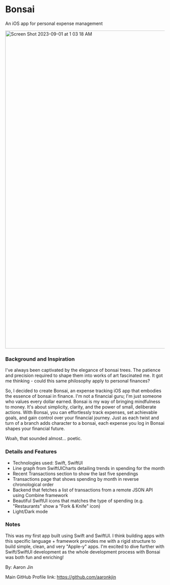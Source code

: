 # Bonsai
An iOS app for personal expense management

<img width="1000" alt="Screen Shot 2023-09-01 at 1 03 18 AM" src="https://github.com/aaronkjin/bonsai/assets/58490258/e63a8cd6-d8b9-4f15-a8b4-64f52c577839">

### Background and Inspiration

I've always been captivated by the elegance of bonsai trees. The patience and precision required to shape them into works of art fascinated me. It got me thinking - could this same philosophy apply to personal finances?

So, I decided to create Bonsai, an expense tracking iOS app that embodies the essence of bonsai in finance. I'm not a financial guru; I'm just someone who values every dollar earned. Bonsai is my way of bringing mindfulness to money. It's about simplicity, clarity, and the power of small, deliberate actions. With Bonsai, you can effortlessly track expenses, set achievable goals, and gain control over your financial journey. Just as each twist and turn of a branch adds character to a bonsai, each expense you log in Bonsai shapes your financial future.

Woah, that sounded almost... poetic.

### Details and Features

- Technologies used: Swift, SwiftUI
- Line graph from SwiftUICharts detailing trends in spending for the month
- Recent Transactions section to show the last five spendings
- Transactions page that shows spending by month in reverse chronological order
- Backend that fetches a list of transactions from a remote JSON API using Combine framework
- Beautiful SwiftUI icons that matches the type of spending (e.g. "Restaurants" show a "Fork & Knife" icon)
- Light/Dark mode

### Notes

This was my first app built using Swift and SwiftUI. I think building apps with this specific language + framework provides me with a rigid structure to build simple, clean, and very "Apple-y" apps. I'm excited to dive further with Swift/SwiftUI development as the whole development process with Bonsai was both fun and enriching!

By: Aaron Jin

Main GitHub Profile link: https://github.com/aaronkjin
